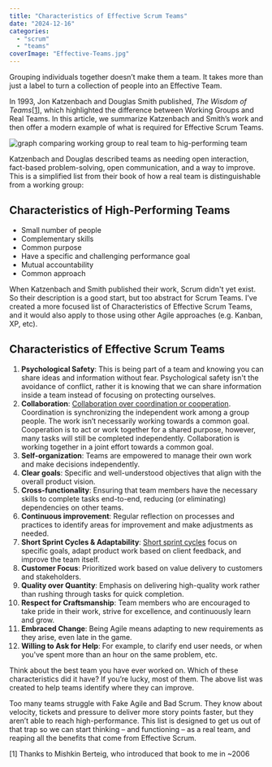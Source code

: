 ```yaml
---
title: "Characteristics of Effective Scrum Teams"
date: "2024-12-16"
categories: 
  - "scrum"
  - "teams"
coverImage: "Effective-Teams.jpg"
---
```


Grouping individuals together doesn’t make them a team. It takes more than just a label to turn a collection of people into an Effective Team.

In 1993, Jon Katzenbach and Douglas Smith published, _The Wisdom of Teams_\[[1](#footnotes)\], which highlighted the difference between Working Groups and Real Teams. In this article, we summarize Katzenbach and Smith’s work and then offer a modern example of what is required for Effective Scrum Teams.

![graph comparing working group to real team to hig-performing team](src/content/blog/characteristics-of-effective-scrum-teams/images/Effective-Teams.jpg)

Katzenbach and Douglas described teams as needing open interaction, fact-based problem-solving, open communication, and a way to improve. This is a simplified list from their book of how a real team is distinguishable from a working group:

## Characteristics of High-Performing Teams

- Small number of people
- Complementary skills
- Common purpose
- Have a specific and challenging performance goal
- Mutual accountability
- Common approach

When Katzenbach and Smith published their work, Scrum didn't yet exist. So their description is a good start, but too abstract for Scrum Teams. I’ve created a more focused list of Characteristics of Effective Scrum Teams, and it would also apply to those using other Agile approaches (e.g. Kanban, XP, etc).

## Characteristics of Effective Scrum Teams

1. **Psychological Safety**: This is being part of a team and knowing you can share ideas and information without fear. Psychological safety isn't the avoidance of conflict, rather it is knowing that we can share information inside a team instead of focusing on protecting ourselves.
2. **Collaboration**: [Collaboration over coordination or cooperation](/blog/collaboration-over-work-in-isolation.html). Coordination is synchronizing the independent work among a group people. The work isn’t necessarily working towards a common goal. Cooperation is to act or work together for a shared purpose, however, many tasks will still be completed independently. Collaboration is working together in a joint effort towards a common goal.
3. **Self-organization**: Teams are empowered to manage their own work and make decisions independently.
4. **Clear goals**: Specific and well-understood objectives that align with the overall product vision.
5. **Cross-functionality**: Ensuring that team members have the necessary skills to complete tasks end-to-end, reducing (or eliminating) dependencies on other teams.
6. **Continuous improvement**: Regular reflection on processes and practices to identify areas for improvement and make adjustments as needed.
7. **Short Sprint Cycles & Adaptability**: [Short sprint cycles](/blog/choosing-scrum-sprint-length.html) focus on specific goals, adapt product work based on client feedback, and improve the team itself.
8. **Customer Focus**: Prioritized work based on value delivery to customers and stakeholders.
9. **Quality over Quantity**: Emphasis on delivering high-quality work rather than rushing through tasks for quick completion.
10. **Respect for Craftsmanship**: Team members who are encouraged to take pride in their work, strive for excellence, and continuously learn and grow.
11. **Embraced Change**: Being Agile means adapting to new requirements as they arise, even late in the game.
12. **Willing to Ask for Help**: For example, to clarify end user needs, or when you've spent more than an hour on the same problem, etc.

Think about the best team you have ever worked on. Which of these characteristics did it have? If you’re lucky, most of them. The above list was created to help teams identify where they can improve.

Too many teams struggle with Fake Agile and Bad Scrum. They know about velocity, tickets and pressure to deliver more story points faster, but they aren’t able to reach high-performance. This list is designed to get us out of that trap so we can start thinking – and functioning – as a real team, and reaping all the benefits that come from Effective Scrum.

\[1\] Thanks to Mishkin Berteig, who introduced that book to me in ~2006
